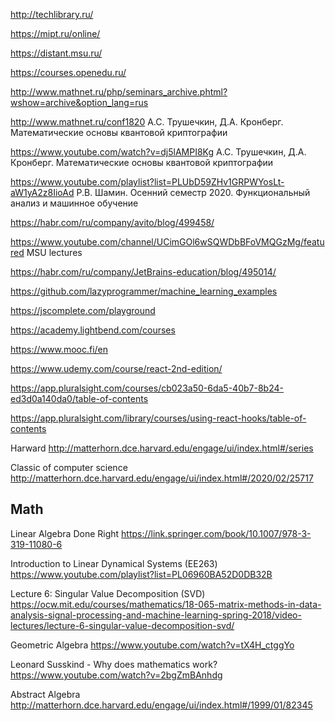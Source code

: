 http://techlibrary.ru/

https://mipt.ru/online/

https://distant.msu.ru/

https://courses.openedu.ru/

http://www.mathnet.ru/php/seminars_archive.phtml?wshow=archive&option_lang=rus

http://www.mathnet.ru/conf1820 А.С. Трушечкин, Д.А. Кронберг. Математические основы квантовой криптографии

https://www.youtube.com/watch?v=dj5lAMPI8Kg   А.С. Трушечкин, Д.А. Кронберг. Математические основы квантовой криптографии

https://www.youtube.com/playlist?list=PLUbD59ZHv1GRPWYosLt-aW1yA2z8IioAd Р.В. Шамин. Осенний семестр 2020. Функциональный анализ и машинное обучение


https://habr.com/ru/company/avito/blog/499458/

https://www.youtube.com/channel/UCimGOl6wSQWDbBFoVMQGzMg/featured MSU lectures

<https://habr.com/ru/company/JetBrains-education/blog/495014/> 

<https://github.com/lazyprogrammer/machine_learning_examples>

<https://jscomplete.com/playground>


<https://academy.lightbend.com/courses>

<https://www.mooc.fi/en>

<https://www.udemy.com/course/react-2nd-edition/>


<https://app.pluralsight.com/courses/cb023a50-6da5-40b7-8b24-ed3d0a140da0/table-of-contents>

<https://app.pluralsight.com/library/courses/using-react-hooks/table-of-contents>

Harward
<http://matterhorn.dce.harvard.edu/engage/ui/index.html#/series>

Classic of computer science
<http://matterhorn.dce.harvard.edu/engage/ui/index.html#/2020/02/25717>



## Math
Linear Algebra Done Right
<https://link.springer.com/book/10.1007/978-3-319-11080-6>

Introduction to Linear Dynamical Systems (EE263)
<https://www.youtube.com/playlist?list=PL06960BA52D0DB32B>

Lecture 6: Singular Value Decomposition (SVD)
<https://ocw.mit.edu/courses/mathematics/18-065-matrix-methods-in-data-analysis-signal-processing-and-machine-learning-spring-2018/video-lectures/lecture-6-singular-value-decomposition-svd/>

Geometric Algebra
<https://www.youtube.com/watch?v=tX4H_ctggYo>

Leonard Susskind - Why does mathematics work?
<https://www.youtube.com/watch?v=2bgZmBAnhdg>

Abstract Algebra
<http://matterhorn.dce.harvard.edu/engage/ui/index.html#/1999/01/82345>


